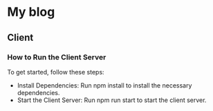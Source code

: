 # My blog

## Client

### How to Run the Client Server

To get started, follow these steps:

- Install Dependencies: Run npm install to install the necessary dependencies.
- Start the Client Server: Run npm run start to start the client server.

